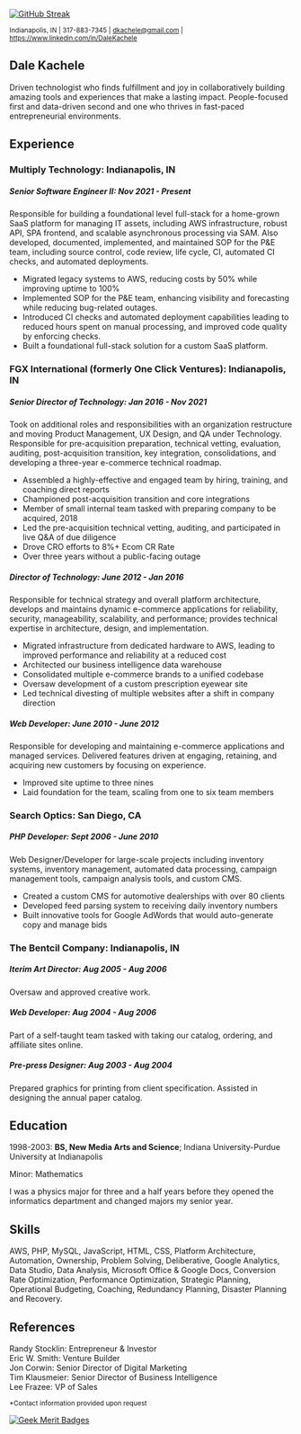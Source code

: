 [![GitHub Streak](https://github-readme-streak-stats.herokuapp.com?user=dkachele&theme=monokai&hide_border=true&date_format=M%20j%5B%2C%20Y%5D&mode=weekly)](https://git.io/streak-stats)

<sup>Indianapolis, IN | 317-883-7345 | dkachele@gmail.com | https://www.linkedin.com/in/DaleKachele</sup>

## Dale Kachele

Driven technologist who finds fulfillment and joy in collaboratively building amazing tools and experiences that make a lasting impact. People-focused first and data-driven second and one who thrives in fast-paced entrepreneurial environments.  

## Experience

### Multiply Technology: Indianapolis, IN

##### Senior Software Engineer II: Nov 2021 - Present

Responsible for building a foundational level full-stack for a home-grown SaaS platform for managing IT assets, including AWS infrastructure, robust API, SPA frontend, and scalable asynchronous processing via SAM. Also developed, documented, implemented, and maintained SOP for the P&E team, including source control, code review, life cycle, CI, automated CI checks, and automated deployments.
- Migrated legacy systems to AWS, reducing costs by 50% while improving uptime to 100%
- Implemented SOP for the P&E team, enhancing visibility and forecasting while reducing bug-related outages.
- Introduced CI checks and automated deployment capabilities leading to reduced hours spent on manual processing, and improved code quality by enforcing checks.
- Built a foundational full-stack solution for a custom SaaS platform.

### FGX International (formerly One Click Ventures): Indianapolis, IN

##### Senior Director of Technology: Jan 2016 - Nov 2021

Took on additional roles and responsibilities with an organization restructure and moving Product Management, UX Design, and QA under Technology. Responsible for pre-acquisition preparation, technical vetting, evaluation, auditing, post-acquisition transition, key integration, consolidations, and developing a three-year e-commerce technical roadmap.
- Assembled a highly-effective and engaged team by hiring, training, and coaching direct reports
- Championed post-acquisition transition and core integrations
- Member of small internal team tasked with preparing company to be acquired, 2018
- Led the pre-acquisition technical vetting, auditing, and participated in live Q&A of due diligence
- Drove CRO efforts to 8%+ Ecom CR Rate
- Over three years without a public-facing outage

##### Director of Technology: June 2012 - Jan 2016

Responsible for technical strategy and overall platform architecture, develops and maintains dynamic e-commerce applications for reliability, security, manageability, scalability, and performance; provides technical expertise in architecture, design, and implementation.
- Migrated infrastructure from dedicated hardware to AWS, leading to improved performance and reliability at a reduced cost
- Architected our business intelligence data warehouse
- Consolidated multiple e-commerce brands to a unified codebase
- Oversaw development of a custom prescription eyewear site
- Led technical divesting of multiple websites after a shift in company direction

##### Web Developer: June 2010 - June 2012

Responsible for developing and maintaining e-commerce applications and managed services. Delivered features driven at engaging, retaining, and acquiring new customers by focusing on experience.
- Improved site uptime to three nines
- Laid foundation for the team, scaling from one to six team members

### Search Optics: San Diego, CA

##### PHP Developer: Sept 2006 - June 2010

Web Designer/Developer for large-scale projects including inventory systems, inventory management, automated data processing, campaign management tools, campaign analysis tools, and custom CMS.
- Created a custom CMS for automotive dealerships with over 80 clients
- Developed feed parsing system to receiving daily inventory numbers
- Built innovative tools for Google AdWords that would auto-generate copy and manage bids

### The Bentcil Company: Indianapolis, IN

##### Iterim Art Director: Aug 2005 - Aug 2006

Oversaw and approved creative work.

##### Web Developer: Aug 2004 - Aug 2006

Part of a self-taught team tasked with taking our catalog, ordering, and affiliate sites online.

##### Pre-press Designer: Aug 2003 - Aug 2004

Prepared graphics for printing from client specification. Assisted in designing the annual paper catalog.

## Education

1998-2003: **BS, New Media Arts and Science**; Indiana University-Purdue University at Indianapolis  

Minor: Mathematics  

I was a physics major for three and a half years before they opened the informatics department and changed majors my senior year.  

## Skills

AWS, PHP, MySQL, JavaScript, HTML, CSS, Platform Architecture, Automation, Ownership, Problem Solving, Deliberative, Google Analytics, Data Studio, Data Analysis, Microsoft Office & Google Docs, Conversion Rate Optimization, Performance Optimization, Strategic Planning, Operational Budgeting, Coaching, Redundancy Planning, Disaster Planning and Recovery.


## References
Randy Stocklin: Entrepreneur & Investor  
Eric W. Smith: Venture Builder  
Jon Corwin: Senior Director of Digital Marketing  
Tim Klausmeier: Senior Director of Business Intelligence  
Lee Frazee: VP of Sales  

<sup>*Contact information provided upon request</sup>

[![Geek Merit Badges](https://www.geekmeritbadges.com/u/indyzero)](https://www.geekmeritbadges.com)

